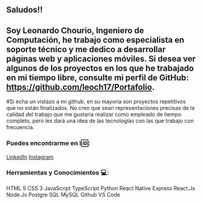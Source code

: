 ## Saludos!!

## Soy Leonardo Chourio, Ingeniero de Computación, he trabajo como especialista en soporte técnico y me dedico a desarrollar páginas web y aplicaciones móviles.  Si desea ver algunos de los proyectos en los que he trabajado en mi tiempo libre, consulte mi perfil de GitHub: https://github.com/leoch17/Portafolio. 

#Si echa un vistazo a mi github, en su mayoría son proyectos repetitivos que no están finalizados. No creo que sean representaciones
precisas de la calidad del trabajo que me gustaria realizar como empleado de tiempo completo, pero les dará una idea de las tecnologías con
las que trabajo con frecuencia. 

### Puedes encontrarme en :information_source::id::

[LinkedIn](https://www.linkedin.com/in/leonardo-chourio-387839201/) [Instagram](https://www.instagram.com/leoch17/)

### Herramientas y Conocimientos :computer::

HTML 5
CSS 3
JavaScript
TypeScript
Python
React Native
Express
React.Js
Node.Js
Postgre SQL
MySQL
Github
VS Code



<!--
**leoch17/leoch17** is a ✨ _special_ ✨ repository because its `README.md` (this file) appears on your GitHub profile.

Here are some ideas to get you started:

- 🔭 I’m currently working on ...
- 🌱 I’m currently learning ...
- 👯 I’m looking to collaborate on ...
- 🤔 I’m looking for help with ...
- 💬 Ask me about ...
- 📫 How to reach me: ...
- 😄 Pronouns: ...
- ⚡ Fun fact: ...
-->
